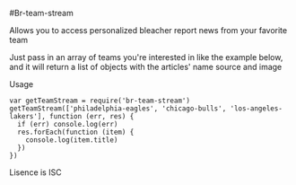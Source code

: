 #Br-team-stream 

Allows you to access personalized bleacher report news from your favorite team 

Just pass in an array of teams you\'re interested in like the example below, and it will return a list of objects with the articles' name source and image

Usage
```
var getTeamStream = require('br-team-stream')
getTeamStream(['philadelphia-eagles', 'chicago-bulls', 'los-angeles-lakers'], function (err, res) { 
  if (err) console.log(err)
  res.forEach(function (item) { 
    console.log(item.title)
  })
})
```
Lisence is ISC
